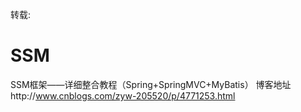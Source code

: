 转载:
# SSM
 SSM框架——详细整合教程（Spring+SpringMVC+MyBatis）
 博客地址http://www.cnblogs.com/zyw-205520/p/4771253.html
